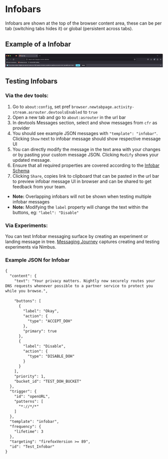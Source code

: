 # Infobars
Infobars are shown at the top of the browser content area, these can be per tab (switching tabs hides it) or global (persistent across tabs).

## Example of a Infobar
![Infobars](./infobar.png)

## Testing Infobars

### Via the dev tools:
1. Go to `about:config`, set pref `browser.newtabpage.activity-stream.asrouter.devtoolsEnabled` to `true`
2. Open a new tab and go to `about:asrouter` in the url bar
3. In devtools Messages section, select and show messages from `cfr` as provider
4. You should see example JSON messages with `"template": "infobar"`. Clicking `Show` next to infobar message should show respective message UI
5. You can directly modify the message in the text area with your changes or by pasting your custom message JSON. Clicking `Modify` shows your updated message.
6. Ensure that all required properties are covered according to the [Infobar Schema](https://searchfox.org/mozilla-central/source/browser/components/asrouter/content-src/templates/CFR/templates/InfoBar.schema.json)
7. Clicking `Share`, copies link to clipboard that can be pasted in the url bar to preview infobar message UI in browser and can be shared to get feedback from your team.
- **Note:** Overlapping infobars will not be shown when testing multiple infobar messages
- **Note:** Modifying the `label` property will change the text within the buttons, eg: `"label": "Disable"`

### Via Experiments:
You can test Infobar messaging surface by creating an experiment or landing message in tree. [Messaging Journey](https://experimenter.info/messaging/desktop-messaging-journey) captures creating and testing experiments via Nimbus.

### Example JSON for Infobar
```
{
  "content": {
    "text": "Your privacy matters. Nightly now securely routes your DNS requests whenever possible to a partner service to protect you while you browse.",

    "buttons": [
      {
        "label": "Okay",
        "action": {
          "type": "ACCEPT_DOH"
        },
        "primary": true
      },
      {
        "label": "Disable",
        "action": {
          "type": "DISABLE_DOH"
        }
      }
    ],
    "priority": 1,
    "bucket_id": "TEST_DOH_BUCKET"
  },
  "trigger": {
    "id": "openURL",
    "patterns": [
      "*://*/*"
    ]
  },
  "template": "infobar",
  "frequency": {
    "lifetime": 3
  },
  "targeting": "firefoxVersion >= 89",
  "id": "Test_Infobar"
}
```
